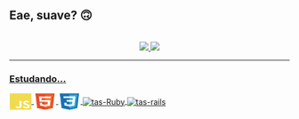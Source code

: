## Eae, suave? 🙃

<div align="center">
  <a href="https://github.com/tas48"><br>
  <img height="180em" src="c"/>
  <img height="180em" src="https://github-readme-stats.vercel.app/api/top-langs/?username=tas48&layout=compact&langs_count=7&theme=dark"/>
</div>
  <div style="display: inline_block">
    <hr>
    <h3>Estudando...</h3>
  
  <img align="center" alt="Tas-Js" height="30" width="40" src="https://raw.githubusercontent.com/devicons/devicon/master/icons/javascript/javascript-plain.svg">
  <!-- <img align="center" alt="Tas-Ts" height="30" width="40" src="https://raw.githubusercontent.com/devicons/devicon/master/icons/typescript/typescript-plain.svg">
    -->
  <img align="center" alt="tas-HTML" height="30" width="40" src="https://raw.githubusercontent.com/devicons/devicon/master/icons/html5/html5-original.svg">
  <img align="center" alt="tas-CSS" height="30" width="40" src="https://raw.githubusercontent.com/devicons/devicon/master/icons/css3/css3-original.svg">
  <img align="center" alt="tas-Ruby" height="30" width="40" src="https://cdn.jsdelivr.net/gh/devicons/devicon/icons/ruby/ruby-plain.svg" />
  <img align="center" alt="tas-rails" height="30" width="40" src="https://cdn.jsdelivr.net/gh/devicons/devicon/icons/rails/rails-plain.svg" />
          
</div>
 
